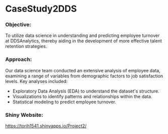 # CaseStudy2DDS
### Objective:
To utilize data science in understanding and predicting employee turnover at DDSAnalytics, thereby aiding in the development of more effective talent retention strategies.

### Approach:
Our data science team conducted an extensive analysis of employee data, examining a range of variables from demographic factors to job satisfaction levels. Key analyses included:

- Exploratory Data Analysis (EDA) to understand the dataset's structure.
- Visualizations to identify patterns and relationships within the data.
- Statistical modeling to predict employee turnover.

### Shiny Website:
https://torih1541.shinyapps.io/Project2/
